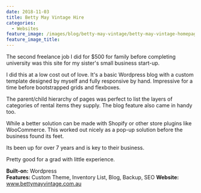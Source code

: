 ```yaml
---
date: 2018-11-03
title: Betty May Vintage Hire
categories:
  - Websites
feature_image: /images/blog/betty-may-vintage/betty-may-vintage-homepage.png
feature_image_title: 
---
```

<p>
The second freelance job I did for $500 for family before completing university was this
site for my sister's small business start-up.
</p>
<p>
I did this at a low cost out of love. It's a basic Wordpress blog with a custom template
designed by myself and fully responsive by hand. Impressive for a time before bootstrapped grids and flexboxes.
</p>
<p>
The parent/child hierarchy of pages was perfect to list the layers of categories of rental items they supply. The blog feature also came in handy too.
</p>
<p>
While a better solution can be made with Shopify or other store plugins like WooCommerce. This worked out nicely as a pop-up solution before the business found its feet. 
</p>
<p>
Its been up for over 7 years and is key to their business.
</p>
<p>
Pretty good for a grad with little experience.
</p>
<p>
<strong>Built-on:</strong> Wordpress<br />
<strong>Features: </strong>Custom Theme, Inventory List, Blog, Backup, SEO
<strong>Website:</strong> <a href="www.bettymayvintage.com.au">www.bettymayvintage.com.au</a>
</p>